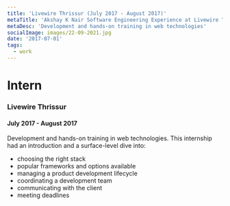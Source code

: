 ```yaml
---
title: 'Livewire Thrissur (July 2017 - August 2017)'
metaTitle: 'Akshay K Nair Software Engineering Experience at Livewire Thrissur'
metaDesc: 'Development and hands-on training in web technologies'
socialImage: images/22-09-2021.jpg
date: '2017-07-01'
tags:
  - work
---
```

# Intern 
### Livewire Thrissur
#### July 2017 - August 2017

Development and hands-on training in web technologies. This internship had an introduction and a surface-level dive into:
- choosing the right stack
- popular frameworks and options available 
- managing a product development lifecycle
- coordinating a development team
- communicating with the client
- meeting deadlines
